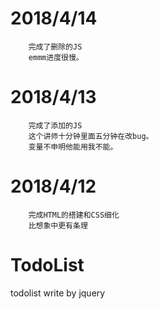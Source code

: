 # 2018/4/14
		完成了删除的JS
		emmm进度很慢。
# 2018/4/13
		完成了添加的JS
		这个讲师十分钟里面五分钟在改bug。
		变量不申明他能用我不能。
# 2018/4/12
    	完成HTML的搭建和CSS细化
    	比想象中更有条理

# TodoList
todolist write by jquery
